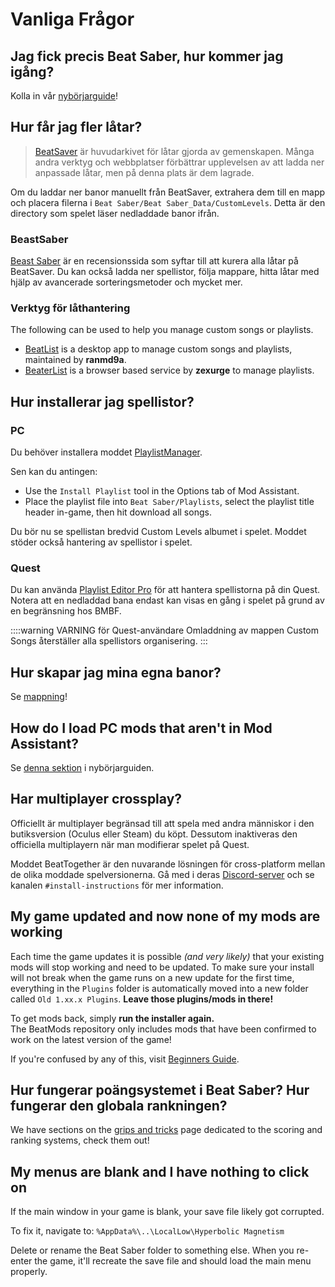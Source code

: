 # Vanliga Frågor

## Jag fick precis Beat Saber, hur kommer jag igång?
Kolla in vår [nybörjarguide](/beginners-guide.md)!

## Hur får jag fler låtar?
> [BeatSaver](https://beatsaver.com) är huvudarkivet för låtar gjorda av gemenskapen. Många andra verktyg och webbplatser förbättrar upplevelsen av att ladda ner anpassade låtar, men på denna plats är dem lagrade.

Om du laddar ner banor manuellt från BeatSaver, extrahera dem till en mapp och placera filerna i `Beat Saber/Beat Saber_Data/CustomLevels`. Detta är den directory som spelet läser nedladdade banor ifrån.

### BeastSaber
[Beast Saber](https://www.bsaber.com) är en recensionssida som syftar till att kurera alla låtar på BeatSaver. Du kan också ladda ner spellistor, följa mappare, hitta låtar med hjälp av avancerade sorteringsmetoder och mycket mer.

### Verktyg för låthantering

The following can be used to help you manage custom songs or playlists.

* [BeatList](https://github.com/ranmd9a/beatlist/releases/latest) is a desktop app to manage custom songs and playlists, maintained by **ranmd9a**.
* [BeaterList](https://syltaris.github.io/beaterlist) is a browser based service by **zexurge** to manage playlists.

## Hur installerar jag spellistor?

### PC
Du behöver installera moddet [PlaylistManager](https://github.com/rithik-b/PlaylistManager/releases/latest).

Sen kan du antingen:

* Use the `Install Playlist` tool in the Options tab of Mod Assistant.
* Place the playlist file into `Beat Saber/Playlists`, select the playlist title header in-game, then hit download all songs.

Du bör nu se spellistan bredvid Custom Levels albumet i spelet. Moddet stöder också hantering av spellistor i spelet.

### Quest
Du kan använda [Playlist Editor Pro](https://beatsaberquest.com/bmbf/my-tools/playlist-editor-pro/) för att hantera spellistorna på din Quest. Notera att en nedladdad bana endast kan visas en gång i spelet på grund av en begränsning hos BMBF.

::::warning VARNING för Quest-användare Omladdning av mappen Custom Songs återställer alla spellistors organisering. :::

## Hur skapar jag mina egna banor?
Se [mappning](/mapping/)!

## How do I load PC mods that aren't in Mod Assistant?
Se [denna sektion](/pc-modding.md#manual-installation) i nybörjarguiden.

## Har multiplayer crossplay?
Officiellt är multiplayer begränsad till att spela med andra människor i den butiksversion (Oculus eller Steam) du köpt. Dessutom inaktiveras den officiella multiplayern när man modifierar spelet på Quest.

Moddet BeatTogether är den nuvarande lösningen för cross-platform mellan de olika moddade spelversionerna. Gå med i deras [Discord-server](https://discord.com/invite/gezGrFG4tz) och se kanalen `#install-instructions` för mer information.

## My game updated and now none of my mods are working
Each time the game updates it is possible *(and very likely)* that your existing mods will stop working and need to be updated. To make sure your install will not break when the game runs on a new update for the first time, everything in the `Plugins` folder is automatically moved into a new folder called `Old 1.xx.x Plugins`. **Leave those plugins/mods in there!**

To get mods back, simply **run the installer again.**  
The BeatMods repository only includes mods that have been confirmed to work on the latest version of the game!

If you're confused by any of this, visit [Beginners Guide](/beginners-guide.md).

## Hur fungerar poängsystemet i Beat Saber? Hur fungerar den globala rankningen?
We have sections on the [grips and tricks](/grips-and-tricks.md) page dedicated to the scoring and ranking systems, check them out!

## My menus are blank and I have nothing to click on
If the main window in your game is blank, your save file likely got corrupted.

To fix it, navigate to: `%AppData%\..\LocalLow\Hyperbolic Magnetism`

Delete or rename the Beat Saber folder to something else. When you re-enter the game, it'll recreate the save file and should load the main menu properly.
